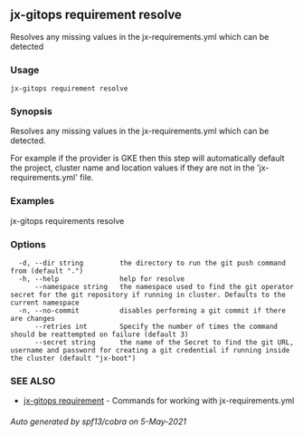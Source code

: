 ## jx-gitops requirement resolve

Resolves any missing values in the jx-requirements.yml which can be detected

### Usage

```
jx-gitops requirement resolve
```

### Synopsis

Resolves any missing values in the jx-requirements.yml which can be detected.
  
For example if the provider is GKE then this step will automatically default the project, cluster name and location values if they are not in the 'jx-requirements.yml' file.

### Examples

  jx-gitops requirements resolve

### Options

```
  -d, --dir string         the directory to run the git push command from (default ".")
  -h, --help               help for resolve
      --namespace string   the namespace used to find the git operator secret for the git repository if running in cluster. Defaults to the current namespace
  -n, --no-commit          disables performing a git commit if there are changes
      --retries int        Specify the number of times the command should be reattempted on failure (default 3)
      --secret string      the name of the Secret to find the git URL, username and password for creating a git credential if running inside the cluster (default "jx-boot")
```

### SEE ALSO

* [jx-gitops requirement](jx-gitops_requirement.md)	 - Commands for working with jx-requirements.yml

###### Auto generated by spf13/cobra on 5-May-2021
